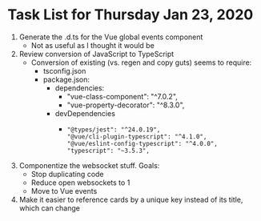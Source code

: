 # Task List for Thursday Jan 23, 2020

1. Generate the .d.ts for the Vue global events component
    * Not as useful as I thought it would be
1. Review conversion of JavaScript to TypeScript
    * Conversion of existing (vs. regen and copy guts) seems to require:
        * tsconfig.json
        * package.json:
            * dependencies:
                * "vue-class-component": "^7.0.2",
                * "vue-property-decorator": "^8.3.0",
            * devDependencies
                *     "@types/jest": "^24.0.19",
                      "@vue/cli-plugin-typescript": "^4.1.0",
                      "@vue/eslint-config-typescript": "^4.0.0",
                      "typescript": "~3.5.3",

1. Componentize the websocket stuff. Goals:
    * Stop duplicating code
    * Reduce open websockets to 1
    * Move to Vue events
1. Make it easier to reference cards by a unique key instead
   of its title, which can change

